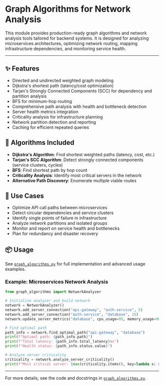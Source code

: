 
# Graph Algorithms for Network Analysis

This module provides production-ready graph algorithms and network analysis tools tailored for backend systems. It is designed for analyzing microservices architectures, optimizing network routing, mapping infrastructure dependencies, and monitoring service health.

---

## ✨ Features

- Directed and undirected weighted graph modeling
- Dijkstra's shortest path (latency/cost optimization)
- Tarjan's Strongly Connected Components (SCC) for dependency and partition analysis
- BFS for minimum-hop routing
- Comprehensive path analysis with health and bottleneck detection
- Server health metrics integration
- Criticality analysis for infrastructure planning
- Network partition detection and reporting
- Caching for efficient repeated queries

## 🧩 Algorithms Included

- **Dijkstra's Algorithm**: Find shortest weighted paths (latency, cost, etc.)
- **Tarjan's SCC Algorithm**: Detect strongly connected components (service clusters, cycles)
- **BFS**: Find shortest path by hop count
- **Criticality Analysis**: Identify most critical servers in the network
- **Alternative Path Discovery**: Enumerate multiple viable routes

## 🚀 Use Cases

- Optimize API call paths between microservices
- Detect circular dependencies and service clusters
- Identify single points of failure in infrastructure
- Analyze network partitions and isolated groups
- Monitor and report on service health and bottlenecks
- Plan for redundancy and disaster recovery

## 📦 Usage

See [`graph_algorithms.py`](./graph_algorithms.py) for full implementation and advanced usage examples.

### Example: Microservices Network Analysis

```python
from graph_algorithms import NetworkAnalyzer

# Initialize analyzer and build network
network = NetworkAnalyzer()
network.add_server_connection("api-gateway", "auth-service", 5)
network.add_server_connection("auth-service", "database", 15)
network.update_server_metrics("database", cpu_usage=95, memory_usage=90, load=95)

# Find optimal path
path_info = network.find_optimal_path("api-gateway", "database")
print(f"Optimal path: {path_info.path}")
print(f"Total latency: {path_info.total_latency}ms")
print(f"Health status: {path_info.status.value}")

# Analyze server criticality
criticality = network.analyze_server_criticality()
print(f"Most critical server: {max(criticality.items(), key=lambda x: x[1])}")
```

---

For more details, see the code and docstrings in [`graph_algorithms.py`](./graph_algorithms.py).
